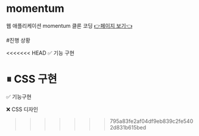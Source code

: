 # momentum

웹 애플리케이션 momentum 클론 코딩
[👉페이지 보기👈](https://coyasong.github.io/momentum/)

#진행 상황

<<<<<<< HEAD
✅ 기능 구현

⏸ CSS 구현
=======
  ✅ 기능구현
  
  ❌ CSS 디자인
>>>>>>> 795a83fe2af04df9eb839c2fe5402d831b615bed
